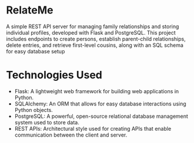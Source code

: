 # RelateMe
A simple REST API server for managing family relationships and storing individual profiles, developed with Flask and PostgreSQL. This project includes endpoints to create persons, establish parent-child relationships, delete entries, and retrieve first-level cousins, along with an SQL schema for easy database setup
# Technologies Used
* Flask: A lightweight web framework for building web applications in Python.
* SQLAlchemy: An ORM that allows for easy database interactions using Python objects.
* PostgreSQL: A powerful, open-source relational database management system used to store data.
* REST APIs: Architectural style used for creating APIs that enable communication between the client and server.
